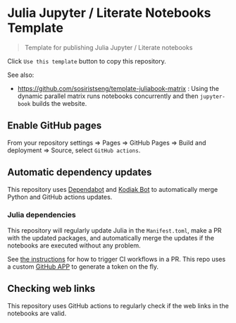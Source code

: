 # Julia Jupyter / Literate Notebooks Template

> Template for publishing Julia Jupyter / Literate notebooks

Click `Use this template` button to copy this repository.

See also:

- https://github.com/sosiristseng/template-juliabook-matrix : Using the dynamic parallel matrix runs notebooks concurrently and then `jupyter-book` builds the website.

## Enable GitHub pages

From your repository settings => Pages => GitHub Pages => Build and deployment => Source, select `GitHub actions`.

## Automatic dependency updates

This repository uses [Dependabot](https://docs.github.com/en/code-security/getting-started/dependabot-quickstart-guide) and [Kodiak Bot](https://kodiakhq.com/docs/quickstart) to automatically merge Python and GitHub actions updates.

### Julia dependencies

This repository will regularly update Julia in the `Manifest.toml`, make a PR with the updated packages, and automatically merge the updates if the notebooks are executed without any problem.

See [the instructions](https://github.com/peter-evans/create-pull-request/blob/main/docs/concepts-guidelines.md#triggering-further-workflow-runs) for how to trigger CI workflows in a PR. This repo uses a custom [GitHub APP](https://github.com/peter-evans/create-pull-request/blob/main/docs/concepts-guidelines.md#authenticating-with-github-app-generated-tokens) to generate a token on the fly.

## Checking web links

This repository  uses GitHub actions to regularly check if the web links in the notebooks are valid.
